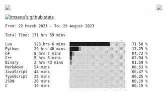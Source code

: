 <p>
  <a href="https://count.getloli.com/"><img src="https://count.getloli.com/get/@xana.readme?theme=moebooru-h"></a>
  <img src="https://weather-icon.journeyad.repl.co/@hangzhou?v=1" align="right">
</p>


<a href="https://github.com/imxana"><img align="center" src="https://github-readme-stats.vercel.app/api?username=imxana&show_icons=true&include_all_commits=true&hide_border=tru&custom_title=imxana%27s%20Github%20Stats" alt="imxana's github stats" /></a> 

<!--START_SECTION:waka-->

```txt
From: 22 March 2023 - To: 29 August 2023

Total Time: 171 hrs 59 mins

Lua          123 hrs 6 mins  ██████████████████░░░░░░░   71.58 %
Python       29 hrs 40 mins  ████▒░░░░░░░░░░░░░░░░░░░░   17.25 %
C#           8 hrs 7 mins    █▒░░░░░░░░░░░░░░░░░░░░░░░   04.72 %
C++          5 hrs 3 mins    ▓░░░░░░░░░░░░░░░░░░░░░░░░   02.94 %
Binary       2 hrs 43 mins   ▒░░░░░░░░░░░░░░░░░░░░░░░░   01.59 %
Markdown     54 mins         ░░░░░░░░░░░░░░░░░░░░░░░░░   00.53 %
JavaScript   48 mins         ░░░░░░░░░░░░░░░░░░░░░░░░░   00.47 %
TypeScript   25 mins         ░░░░░░░░░░░░░░░░░░░░░░░░░   00.25 %
JSON         20 mins         ░░░░░░░░░░░░░░░░░░░░░░░░░   00.19 %
C            19 mins         ░░░░░░░░░░░░░░░░░░░░░░░░░   00.19 %
```

<!--END_SECTION:waka-->
